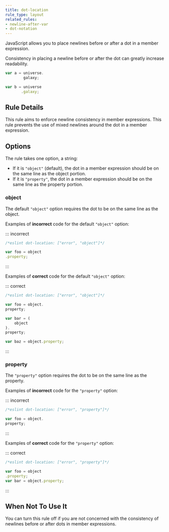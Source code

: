 ```yaml
---
title: dot-location
rule_type: layout
related_rules:
- newline-after-var
- dot-notation
---
```

JavaScript allows you to place newlines before or after a dot in a member expression.

Consistency in placing a newline before or after the dot can greatly increase readability.

```js
var a = universe.
        galaxy;

var b = universe
       .galaxy;
```

## Rule Details

This rule aims to enforce newline consistency in member expressions. This rule prevents the use of mixed newlines around the dot in a member expression.

## Options

The rule takes one option, a string:

* If it is `"object"` (default), the dot in a member expression should be on the same line as the object portion.
* If it is `"property"`, the dot in a member expression should be on the same line as the property portion.

### object

The default `"object"` option requires the dot to be on the same line as the object.

Examples of **incorrect** code for the default `"object"` option:

::: incorrect

```js
/*eslint dot-location: ["error", "object"]*/

var foo = object
.property;
```

:::

Examples of **correct** code for the default `"object"` option:

::: correct

```js
/*eslint dot-location: ["error", "object"]*/

var foo = object.
property;

var bar = (
    object
).
property;

var baz = object.property;
```

:::

### property

The `"property"` option requires the dot to be on the same line as the property.

Examples of **incorrect** code for the `"property"` option:

::: incorrect

```js
/*eslint dot-location: ["error", "property"]*/

var foo = object.
property;
```

:::

Examples of **correct** code for the `"property"` option:

::: correct

```js
/*eslint dot-location: ["error", "property"]*/

var foo = object
.property;
var bar = object.property;
```

:::

## When Not To Use It

You can turn this rule off if you are not concerned with the consistency of newlines before or after dots in member expressions.

